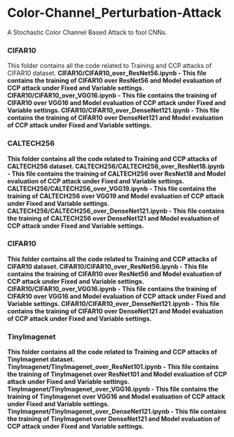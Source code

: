 # Color-Channel_Perturbation-Attack
A Stochastic Color Channel Based Attack to fool CNNs.

### CIFAR10
This folder contains all the code related to Training and CCP attacks of CIFAR10 dataset. 
<b>CIFAR10/CIFAR10_over_ResNet56.ipynb - <b> 
  This file contains the training of CIFAR10 over ResNet56 and Model evaluation of CCP attack under Fixed and Variable settings.
<b>CIFAR10/CIFAR10_over_VGG16.ipynb - <b> This file contains the training of CIFAR10 over VGG16 and Model evaluation of CCP attack under Fixed and Variable settings.
<b>CIFAR10/CIFAR10_over_DenseNet121.ipynb - <b> This file contains the training of CIFAR10 over DenseNet121 and Model evaluation of CCP attack under Fixed and Variable settings.
  

### CALTECH256
This folder contains all the code related to Training and CCP attacks of CALTECH256 dataset.
<b>CALTECH256/CALTECH256_over_ResNet18.ipynb - <b> This file contains the training of CALTECH256 over ResNet18 and Model evaluation of CCP attack under Fixed and Variable settings.
<b>CALTECH256/CALTECH256_over_VGG19.ipynb - <b> This file contains the training of CALTECH256 over VGG19 and Model evaluation of CCP attack under Fixed and Variable settings.
<b>CALTECH256/CALTECH256_over_DenseNet121.ipynb - <b> This file contains the training of CALTECH256 over DenseNet121 and Model evaluation of CCP attack under Fixed and Variable settings.
  

### CIFAR10
This folder contains all the code related to Training and CCP attacks of CIFAR10 dataset.
<b>CIFAR10/CIFAR10_over_ResNet56.ipynb - <b> This file contains the training of CIFAR10 over ResNet56 and Model evaluation of CCP attack under Fixed and Variable settings.
<b>CIFAR10/CIFAR10_over_VGG16.ipynb - <b> This file contains the training of CIFAR10 over VGG16 and Model evaluation of CCP attack under Fixed and Variable settings.
<b>CIFAR10/CIFAR10_over_DenseNet121.ipynb - <b> This file contains the training of CIFAR10 over DenseNet121 and Model evaluation of CCP attack under Fixed and Variable settings.
  
### TinyImagenet
This folder contains all the code related to Training and CCP attacks of TinyImagenet dataset.
<b>TinyImagenet/TinyImagenet_over_ResNet101.ipynb - <b> This file contains the training of TinyImagenet over ResNet101 and Model evaluation of CCP attack under Fixed and Variable settings.
<b>TinyImagenet/TinyImagenet_over_VGG16.ipynb - <b> This file contains the training of TinyImagenet over VGG16 and Model evaluation of CCP attack under Fixed and Variable settings.
<b>TinyImagenet/TinyImagenet_over_DenseNet121.ipynb - <b> This file contains the training of TinyImagenet over DenseNet121 and Model evaluation of CCP attack under Fixed and Variable settings.
